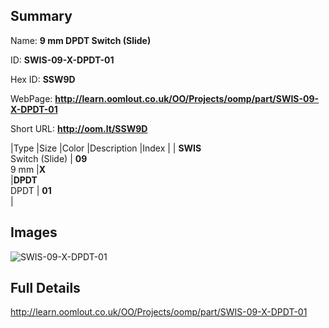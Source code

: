 

## Summary
 
Name: __9 mm DPDT Switch (Slide)__

ID: __SWIS-09-X-DPDT-01__

Hex ID: __SSW9D__

WebPage: __http://learn.oomlout.co.uk/OO/Projects/oomp/part/SWIS-09-X-DPDT-01__

Short URL: __http://oom.lt/SSW9D__


|Type   |Size   |Color   |Description   |Index   |
| __SWIS__ <br>Switch (Slide)  | __09__<br>9 mm   |__X__<br>    |__DPDT__<br>DPDT    | __01__<br>  |


## Images
![SWIS-09-X-DPDT-01](http://oomlout.com/oomp-gen/parts/SWIS-09-X-DPDT-01/SWIS-09-X-DPDT-01_420.jpg)

## Full Details

 http://learn.oomlout.co.uk/OO/Projects/oomp/part/SWIS-09-X-DPDT-01

